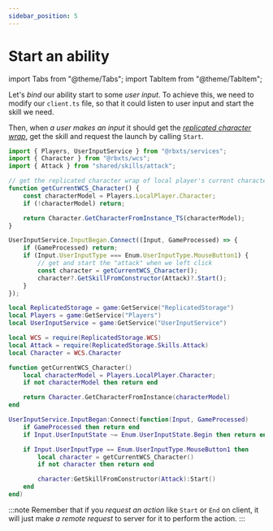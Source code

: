 ```yaml
---
sidebar_position: 5
---
```


# Start an ability

import Tabs from "@theme/Tabs";
import TabItem from "@theme/TabItem";

Let's *bind* our ability start to some *user input*.
To achieve this, we need to modify our `client.ts` file, so that it could
listen to user input and start the skill we need.

Then, when *a user makes an input* it should get the *[replicated character wrap](replication-explained.md)*, get the skill and request the launch by calling `Start`.

<Tabs groupId="languages">
<TabItem value="TypeScript" default>

```ts title="client.ts" showLineNumbers
import { Players, UserInputService } from "@rbxts/services";
import { Character } from "@rbxts/wcs";
import { Attack } from "shared/skills/attack";

// get the replicated character wrap of local player's current character
function getCurrentWCS_Character() {
	const characterModel = Players.LocalPlayer.Character;
	if (!characterModel) return;

	return Character.GetCharacterFromInstance_TS(characterModel);
}

UserInputService.InputBegan.Connect((Input, GameProcessed) => {
	if (GameProcessed) return;
	if (Input.UserInputType === Enum.UserInputType.MouseButton1) {
		// get and start the "attack" when we left click
		const character = getCurrentWCS_Character();
		character?.GetSkillFromConstructor(Attack)?.Start();
	}
});
```

</TabItem>
<TabItem value="Luau">

```lua title="attack.lua" showLineNumbers
local ReplicatedStorage = game:GetService("ReplicatedStorage")
local Players = game:GetService("Players")
local UserInputService = game:GetService("UserInputService")

local WCS = require(ReplicatedStorage.WCS)
local Attack = require(ReplicatedStorage.Skills.Attack)
local Character = WCS.Character

function getCurrentWCS_Character()
	local characterModel = Players.LocalPlayer.Character;
	if not characterModel then return end

	return Character.GetCharacterFromInstance(characterModel)
end

UserInputService.InputBegan:Connect(function(Input, GameProcessed)
	if GameProcessed then return end
	if Input.UserInputState ~= Enum.UserInputState.Begin then return end

	if Input.UserInputType == Enum.UserInputType.MouseButton1 then
		local character = getCurrentWCS_Character()
		if not character then return end

		character:GetSkillFromConstructor(Attack):Start()
	end
end)
```

</TabItem>
</Tabs>

:::note
Remember that if you *request an action* like `Start` or `End` on client, it will just make *a remote request* to server for it to perform the action.
:::